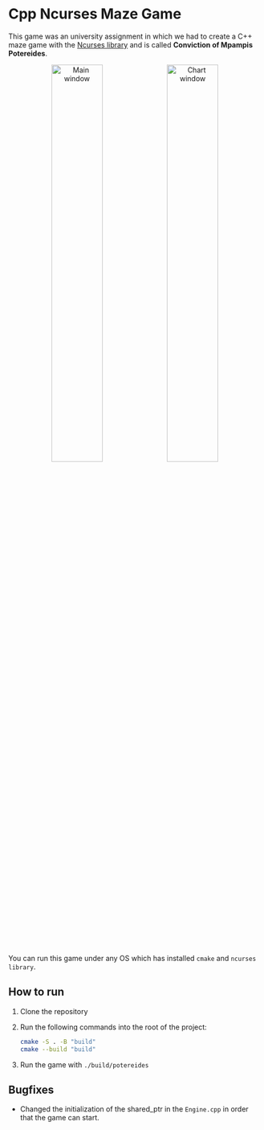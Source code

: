 # Cpp Ncurses Maze Game

This game was an university assignment in which we had to create a C++ maze game with the [Ncurses library](https://invisible-island.net/ncurses/announce.html) and is called **Conviction of Mpampis Potereides**.

<div align="center">
<img src="https://github.com/AlexKintis/CppNCursesMazeGame/blob/main/Images/GameLogo.png" width="45%" alt="Main window">
<img src="https://github.com/AlexKintis/CppNCursesMazeGame/blob/main/Images/GamePlay.png" width="45%" alt="Chart window">
</div>

You can run this game under any OS which has installed `cmake` and `ncurses library`.

## How to run

1. Clone the repository
2. Run the following commands into the root of the project:

    ```bash
    cmake -S . -B "build"
    cmake --build "build"
    ```

3. Run the game with `./build/potereides`

## Bugfixes

- Changed the initialization of the shared_ptr in the `Engine.cpp` in order that the game can start.
